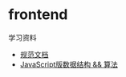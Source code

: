 # frontend
  学习资料
- [规范文档](https://github.com/ecomfe/spec)
- [JavaScript版数据结构 && 算法](https://github.com/JsAaron/data_structure)
